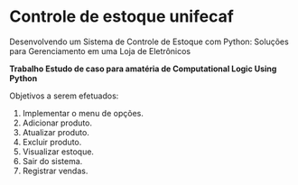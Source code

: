 # Controle de estoque unifecaf
 <p>Desenvolvendo um Sistema de Controle de Estoque com Python: Soluções para  Gerenciamento em uma Loja de Eletrônicos</p>
 <b>Trabalho Estudo de caso para amatéria de Computational Logic Using Python</b>

 Objetivos a serem efetuados:
1. Implementar o menu de opções. 
2. Adicionar produto. 
3. Atualizar produto. 
4. Excluir produto. 
5. Visualizar estoque. 
6. Sair do sistema.
7. Registrar vendas. 

